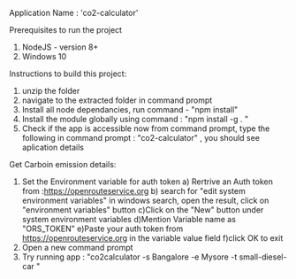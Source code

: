Application Name :  'co2-calculator'

Prerequisites to run the project
1) NodeJS - version 8+
2) Windows 10 


Instructions to build this project:
1) unzip the folder
2) navigate to the  extracted folder  in command prompt 
3) Install all node dependancies, run command - "npm install"
4) Install the module globally using command :  "npm install -g . "
5) Check if the app is accessible now from command prompt, type the following in command prompt : "co2-calculator" , you should see aplication details

Get Carboin emission details:
1) Set the Environment variable for auth token 
    a) Rertrive an Auth token from :https://openrouteservice.org
    b) search for "edit system  environment variables" in windows search, open the result, click on "environment variables" button 
    c)Click on the "New" button under  system environment variables
    d)Mention Variable name as "ORS_TOKEN"
    e)Paste your auth token from https://openrouteservice.org in the variable value field
    f)click OK to exit
2) Open a new command prompt 
3) Try running app :  "co2calculator -s Bangalore   -e Mysore  -t small-diesel-car "